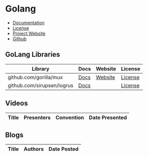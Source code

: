 # Golang

  - [Documentation]()
  - [License]()
  - [Project Website]()
  - [Github]()

## GoLang Libraries

| Library | Docs | Website | License |
| --- | --- | --- | --- |
| github.com/gorilla/mux | [Docs](https://pkg.go.dev/github.com/gorilla/mux) | [Website](https://www.gorillatoolkit.org/) | [License](https://github.com/gorilla/mux/blob/master/LICENSE) |
| github.com/sirupsen/logrus | [Docs](https://pkg.go.dev/github.com/sirupsen/logrus) |  | [License](https://github.com/sirupsen/logrus/blob/master/LICENSE) |

## Videos

| Title | Presenters | Convention | Date Presented |
| --- | --- | --- | --- |

## Blogs

| Title | Authors | Date Posted |
| --- | --- | --- |
